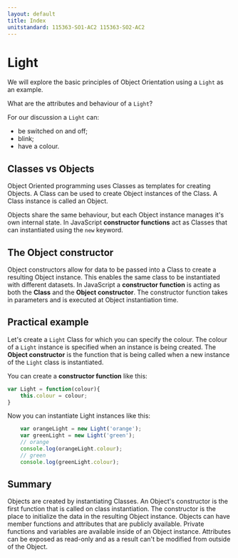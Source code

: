 ```yaml
---
layout: default
title: Index
unitstandard: 115363-SO1-AC2 115363-SO2-AC2
---
```


# Light

We will explore the basic principles of Object Orientation using a `Light` as an example.

What are the attributes and behaviour of a `Light`?

For our discussion a `Light` can:

* be switched on and off;
* blink;
* have a colour.

## Classes vs Objects

Object Oriented programming uses Classes as templates for creating Objects. A Class can be used to create Object instances of the Class. A Class instance is called an Object.

Objects share the same behaviour, but each Object instance manages it's own internal state. In JavaScript **constructor functions** act as Classes that can instantiated using the `new` keyword.

## The Object constructor

Object constructors allow for data to be passed into a Class to create a resulting Object instance. This enables the same class to be instantiated with different datasets. In JavaScript a **constructor function** is acting as both the **Class** and the **Object constructor**. The constructor function takes in parameters and is executed at Object instantiation time.

## Practical example

Let's create a `Light` Class for which you can specify the colour. The colour of a `Light` instance is specified when an instance is being created. The **Object constructor** is the function that is being called when a new instance of the `Light` class is instantiated.

You can create a **constructor function** like this:

```javascript
var Light = function(colour){
    this.colour = colour;
}
```
Now you can instantiate Light instances like this:

```javascript
    var orangeLight = new Light('orange');
    var greenLight = new Light('green');
    // orange
    console.log(orangeLight.colour);
    // green
    console.log(greenLight.colour);
```

## Summary

Objects are created by instantiating Classes. An Object's constructor is the first function that is called on class instantiation. The constructor is the place to initialize the data in the resulting Object instance. Objects can have member functions and attributes that are publicly available. Private functions and variables are available inside of an Object instance. Attributes can be exposed as read-only and as a result can't be modified from outside of the Object.
